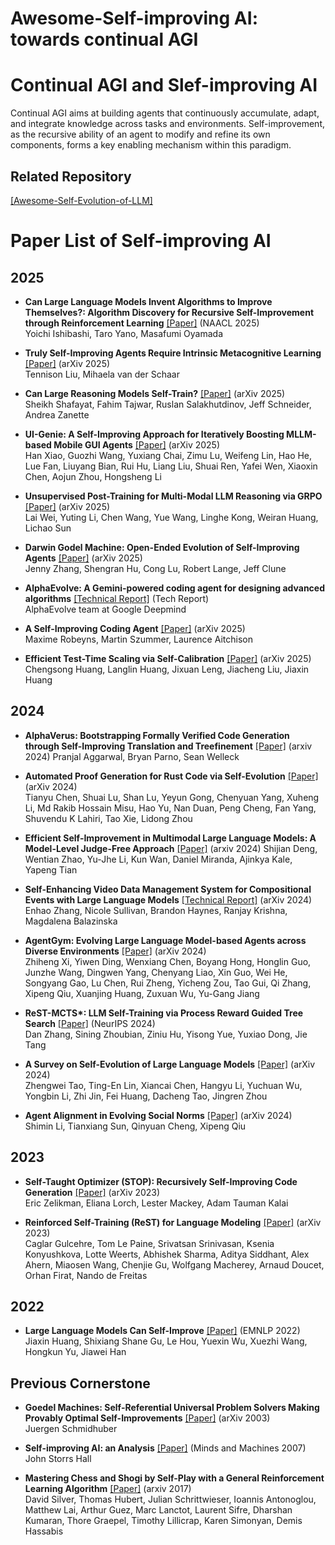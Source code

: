 # Awesome-Self-improving AI: towards continual AGI

# Continual AGI  and Slef-improving AI

Continual AGI aims at building agents that continuously accumulate, adapt, and integrate knowledge across tasks and environments. Self-improvement, as the recursive ability of an agent to modify and refine its own components, forms a key enabling mechanism within this paradigm.

## Related Repository

[[Awesome-Self-Evolution-of-LLM]](https://github.com/AlibabaResearch/DAMO-ConvAI/tree/main/Awesome-Self-Evolution-of-LLM) 

# Paper List of Self-improving AI

## 2025

- **Can Large Language Models Invent Algorithms to Improve Themselves?: Algorithm Discovery for Recursive Self-Improvement through Reinforcement Learning** [[Paper]](https://arxiv.org/abs/2410.15639) (NAACL 2025)  
Yoichi Ishibashi, Taro Yano, Masafumi Oyamada

- **Truly Self-Improving Agents Require Intrinsic Metacognitive Learning** [[Paper]](https://arxiv.org/abs/2506.05109) (arXiv 2025)  
Tennison Liu, Mihaela van der Schaar

- **Can Large Reasoning Models Self-Train?**  [[Paper]](https://arxiv.org/abs/2505.21444) (arXiv 2025)   
Sheikh Shafayat, Fahim Tajwar, Ruslan Salakhutdinov, Jeff Schneider, Andrea Zanette

- **UI-Genie: A Self-Improving Approach for Iteratively Boosting MLLM-based Mobile GUI Agents**    [[Paper]](https://arxiv.org/abs/2505.21496) (arXiv 2025)   
Han Xiao, Guozhi Wang, Yuxiang Chai, Zimu Lu, Weifeng Lin, Hao He, Lue Fan, Liuyang Bian, Rui Hu, Liang Liu, Shuai Ren, Yafei Wen, Xiaoxin Chen, Aojun Zhou, Hongsheng Li
  
- **Unsupervised Post-Training for Multi-Modal LLM Reasoning via GRPO**    [[Paper]](https://arxiv.org/abs/2505.22453) (arXiv 2025)   
Lai Wei, Yuting Li, Chen Wang, Yue Wang, Linghe Kong, Weiran Huang, Lichao Sun

- **Darwin Godel Machine: Open-Ended Evolution of Self-Improving Agents**    [[Paper]](https://arxiv.org/abs/2505.22954) (arXiv 2025)   
Jenny Zhang, Shengran Hu, Cong Lu, Robert Lange, Jeff Clune

- **AlphaEvolve: A Gemini-powered coding agent for designing advanced algorithms**    [[Technical Report]](https://storage.googleapis.com/deepmind-media/DeepMind.com/Blog/alphaevolve-a-gemini-powered-coding-agent-for-designing-advanced-algorithms/AlphaEvolve.pdf) (Tech Report)   
AlphaEvolve team at Google Deepmind

- **A Self-Improving Coding Agent** [[Paper]](https://arxiv.org/abs/2504.15228) (arXiv 2025)   
Maxime Robeyns, Martin Szummer, Laurence Aitchison

- **Efficient Test-Time Scaling via Self-Calibration**    [[Paper]](https://arxiv.org/abs/2503.00031) (arXiv 2025)   
Chengsong Huang, Langlin Huang, Jixuan Leng, Jiacheng Liu, Jiaxin Huang

## 2024

- **AlphaVerus: Bootstrapping Formally Verified Code Generation through Self-Improving Translation and Treefinement** [[Paper]](https://arxiv.org/abs/2412.06176) (arxiv 2024)
Pranjal Aggarwal, Bryan Parno, Sean Welleck

- **Automated Proof Generation for Rust Code via Self-Evolution** [[Paper]](https://arxiv.org/abs/2410.15756) (arXiv 2024)  
Tianyu Chen, Shuai Lu, Shan Lu, Yeyun Gong, Chenyuan Yang, Xuheng Li, Md Rakib Hossain Misu, Hao Yu, Nan Duan, Peng Cheng, Fan Yang, Shuvendu K Lahiri, Tao Xie, Lidong Zhou

- **Efficient Self-Improvement in Multimodal Large Language Models: A Model-Level Judge-Free Approach** [[Paper]](https://arxiv.org/abs/2411.17760) (arxiv 2024)
Shijian Deng, Wentian Zhao, Yu-Jhe Li, Kun Wan, Daniel Miranda, Ajinkya Kale, Yapeng Tian

- **Self-Enhancing Video Data Management System for Compositional Events with Large Language Models** [[Technical Report]](https://arxiv.org/abs/2408.02243) (arXiv 2024) 
Enhao Zhang, Nicole Sullivan, Brandon Haynes, Ranjay Krishna, Magdalena Balazinska

- **AgentGym: Evolving Large Language Model-based Agents across Diverse Environments** [[Paper]](https://arxiv.org/abs/2406.04151) (arXiv 2024)  
Zhiheng Xi, Yiwen Ding, Wenxiang Chen, Boyang Hong, Honglin Guo, Junzhe Wang, Dingwen Yang, Chenyang Liao, Xin Guo, Wei He, Songyang Gao, Lu Chen, Rui Zheng, Yicheng Zou, Tao Gui, Qi Zhang, Xipeng Qiu, Xuanjing Huang, Zuxuan Wu, Yu-Gang Jiang

- **ReST-MCTS\*: LLM Self-Training via Process Reward Guided Tree Search** [[Paper]](https://arxiv.org/abs/2406.03816) (NeurIPS 2024)  
Dan Zhang, Sining Zhoubian, Ziniu Hu, Yisong Yue, Yuxiao Dong, Jie Tang

- **A Survey on Self-Evolution of Large Language Models** [[Paper]](https://arxiv.org/abs/2404.14387) (arXiv 2024)  
Zhengwei Tao, Ting-En Lin, Xiancai Chen, Hangyu Li, Yuchuan Wu, Yongbin Li, Zhi Jin, Fei Huang, Dacheng Tao, Jingren Zhou

- **Agent Alignment in Evolving Social Norms** [[Paper]](https://arxiv.org/abs/2401.04620) (arXiv 2024)  
Shimin Li, Tianxiang Sun, Qinyuan Cheng, Xipeng Qiu

## 2023

- **Self-Taught Optimizer (STOP): Recursively Self-Improving Code Generation** [[Paper]](https://arxiv.org/abs/2310.02304) (arXiv 2023)  
Eric Zelikman, Eliana Lorch, Lester Mackey, Adam Tauman Kalai

- **Reinforced Self-Training (ReST) for Language Modeling** [[Paper]](https://arxiv.org/abs/2308.08998) (arXiv 2023)  
Caglar Gulcehre, Tom Le Paine, Srivatsan Srinivasan, Ksenia Konyushkova, Lotte Weerts, Abhishek Sharma, Aditya Siddhant, Alex Ahern, Miaosen Wang, Chenjie Gu, Wolfgang Macherey, Arnaud Doucet, Orhan Firat, Nando de Freitas
## 2022

- **Large Language Models Can Self-Improve** [[Paper]](https://arxiv.org/abs/2210.11610) (EMNLP 2022)  
Jiaxin Huang, Shixiang Shane Gu, Le Hou, Yuexin Wu, Xuezhi Wang, Hongkun Yu, Jiawei Han

## Previous Cornerstone 
- **Goedel Machines: Self-Referential Universal Problem Solvers Making Provably Optimal Self-Improvements**    [[Paper]](https://arxiv.org/abs/cs/0309048) (arXiv 2003)   
Juergen Schmidhuber

- **Self-improving AI: an Analysis**    [[Paper]](https://link.springer.com/article/10.1007/s11023-007-9065-3) (Minds and Machines 2007)   
John Storrs Hall

- **Mastering Chess and Shogi by Self-Play with a General Reinforcement Learning Algorithm**    [[Paper]](https://arxiv.org/abs/1712.01815) (arxiv 2017)  
David Silver, Thomas Hubert, Julian Schrittwieser, Ioannis Antonoglou, Matthew Lai, Arthur Guez, Marc Lanctot, Laurent Sifre, Dharshan Kumaran, Thore Graepel, Timothy Lillicrap, Karen Simonyan, Demis Hassabis
  
  

